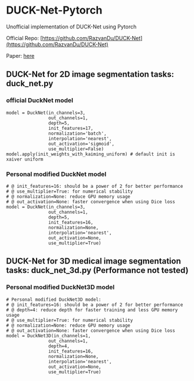 # DUCK-Net-Pytorch
Unofficial implementation of DUCK-Net using Pytorch

Official Repo: [https://github.com/RazvanDu/DUCK-Net](https://github.com/RazvanDu/DUCK-Net)

Paper: [here](https://www.nature.com/articles/s41598-023-36940-5)



## DUCK-Net for 2D image segmentation tasks: duck_net.py

### official DuckNet model 

```
model = DuckNet(in_channels=3, 
                out_channels=1, 
                depth=5, 
                init_features=17, 
                normalization='batch', 
                interpolation='nearest', 
                out_activation='sigmoid', 
                use_multiplier=False)
model.apply(init_weights_with_kaiming_uniform) # default init is xaiver uniform
```
### Personal modified DuckNet model

```
# @ init_features=16: should be a power of 2 for better performance
# @ use_multiplier=True: for numerical stability
# @ normalization=None: reduce GPU memory usage
# @ out_activation=None: faster convergence when using Dice loss
model = DuckNet(in_channels=3, 
                out_channels=1, 
                depth=5, 
                init_features=16, 
                normalization=None, 
                interpolation='nearest', 
                out_activation=None, 
                use_multiplier=True)
```


## DUCK-Net for 3D medical image segmentation tasks: duck_net_3d.py (Performance not tested)

### Personal modified DuckNet3D model

```
# Personal modified DuckNet3D model: 
# @ init_features=16: should be a power of 2 for better performance
# @ depth=4: reduce depth for faster training and less GPU memory usage
# @ use_multiplier=True: for numerical stability
# @ normalization=None: reduce GPU memory usage
# @ out_activation=None: faster convergence when using Dice loss
model = DuckNet3D(in_channels=1, 
                out_channels=1, 
                depth=4, 
                init_features=16, 
                normalization=None, 
                interpolation='nearest', 
                out_activation=None, 
                use_multiplier=True)
```




